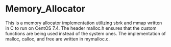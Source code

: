 # Memory_Allocator

This is a memory allocator implementation utilizing sbrk and mmap written in C to run on CentOS 7.4. The header malloc.h ensures that
the custom functions are being used instead of the system ones. The implementation of malloc, calloc, and free are written in mymalloc.c.
